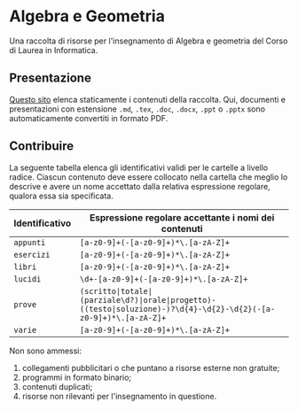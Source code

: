 # Algebra e Geometria

Una raccolta di risorse per l'insegnamento di Algebra e geometria  del Corso di
Laurea in Informatica.

## Presentazione

[Questo sito](https://csunibo.github.io/algebra-e-geometria) elenca staticamente
i contenuti della raccolta. Qui, documenti e presentazioni con estensione
`.md`, `.tex`, `.doc`, `.docx`, `.ppt` o `.pptx` sono automaticamente
convertiti in formato PDF.

## Contribuire

La seguente tabella elenca gli identificativi validi per le cartelle a livello
radice. Ciascun contenuto deve essere collocato nella cartella che meglio lo
descrive e avere un nome accettato dalla relativa espressione regolare, qualora
essa sia specificata.

Identificativo | Espressione regolare accettante i nomi dei contenuti
-------------- | -----------------------------------------------------
`appunti` | `[a-z0-9]+(-[a-z0-9]+)*\.[a-zA-Z]+`
`esercizi` | `[a-z0-9]+(-[a-z0-9]+)*\.[a-zA-Z]+`
`libri` | `[a-z0-9]+(-[a-z0-9]+)*\.[a-zA-Z]+`
`lucidi` | `\d+-[a-z0-9]+(-[a-z0-9]+)*\.[a-zA-Z]+`
`prove`| `(scritto\|totale\|(parziale\d?)\|orale\|progetto)-((testo\|soluzione)-)?\d{4}-\d{2}-\d{2}(-[a-z0-9]+)*\.[a-zA-Z]+`
`varie` | `[a-z0-9]+(-[a-z0-9]+)*\.[a-zA-Z]+`

Non sono ammessi:
1. collegamenti pubblicitari o che puntano a risorse esterne non gratuite;
1. programmi in formato binario;
1. contenuti duplicati;
1. risorse non rilevanti per l'insegnamento in questione.
